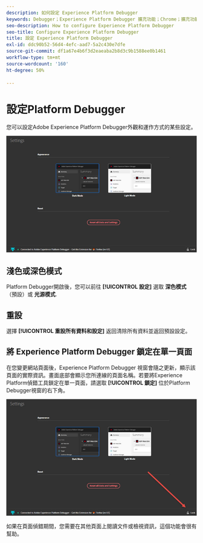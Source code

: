 ```yaml
---
description: 如何設定 Experience Platform Debugger
keywords: Debugger；Experience Platform Debugger 擴充功能；Chrome；擴充功能；設定
seo-description: How to configure Experience Platform Debugger
seo-title: Configure Experience Platform Debugger
title: 設定 Experience Platform Debugger
exl-id: ddc90b52-56d4-4efc-aad7-5a2c430e7dfe
source-git-commit: df1a67e4b6f3d2eaeaba2b8d3c9b1588ee0b1461
workflow-type: tm+mt
source-wordcount: '160'
ht-degree: 50%

---
```


# 設定Platform Debugger

您可以設定Adobe Experience Platform Debugger外觀和運作方式的某些設定。

![](images/settings.jpg)

## 淺色或深色模式

Platform Debugger開啟後，您可以前往 **[!UICONTROL 設定]** 選取 **深色模式** （預設）或 **光源模式**.

## 重設

選擇 **[!UICONTROL 重設所有資料和設定]** 返回清除所有資料並返回預設設定。

## 將 Experience Platform Debugger 鎖定在單一頁面

在您變更網站頁面後，Experience Platform Debugger 視窗會隨之更新，顯示該頁面的實際資訊。畫面底部會顯示您所連線的頁面名稱。若要將Experience Platform偵錯工具鎖定在單一頁面，請選取 **[!UICONTROL 鎖定]** 位於Platform Debugger視窗的右下角。

![](images/lock.jpg)

如果在頁面偵錯期間，您需要在其他頁面上閱讀文件或檢視資訊，這個功能會很有幫助。
